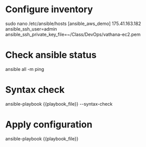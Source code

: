 # Configure inventory
sudo nano /etc/ansible/hosts
[ansible_aws_demo]
175.41.163.182 ansible_ssh_user=admin ansible_ssh_private_key_file=~/Class/DevOps/vathana-ec2.pem

# Check ansible status
ansible all -m ping

# Syntax check
ansible-playbook {{playbook_file}} --syntax-check

# Apply configuration
ansible-playbook {{playbook_file}}